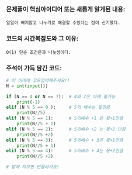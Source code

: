 ### 문제풀이 핵심아이디어 또는 새롭게 알게된 내용: 
    일일이 빼지않고 나누기로 해결할 수있다는 점이 신기했다.
    
### 코드의 시간복잡도와 그 이유:
    O(1) 단순 조건문과 나눗셈이다.
    
    
### 주석이 가득 담긴 코드:
```python
# 이 아래에 코드입력해주세요!!
N = int(input())

if (N == 4 or N == 7):  # 4와 7은 아예 불가능
    print(-1)
elif (N % 5 == 0 ):     # 5의 배수는 몫만큼
    print(N//5)
elif (N % 5 == 1):      # 5의배수 +1 은 몫+1만큼
    print(N//5 + 1)
elif (N % 5 == 2):      # 5의배수 +2 는 몫+2 만큼
    print(N//5 +2)      
elif (N % 5 == 3):      # 5의배수 + 3은 몫+1만큼
    print(N//5 + 1)
elif (N % 5 == 4):      # 5의배수 + 4는 몫+2만큼
    print(N//5 +2)

# 밑에 지우면 안올라가요!
```
